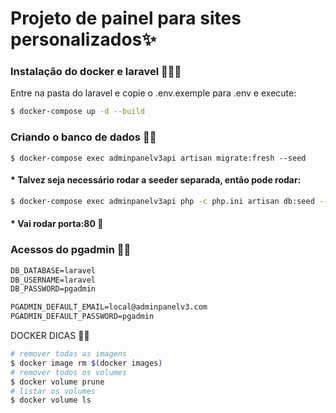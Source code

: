 # Projeto de painel para sites personalizados✨

### Instalação do docker e laravel 🧑🏾‍🔧
Entre na pasta do laravel e copie o .env.exemple para .env
e execute:

```sh
$ docker-compose up -d --build
``` 

### Criando o banco de dados 📒🎲
```
$ docker-compose exec adminpanelv3api artisan migrate:fresh --seed 
```
#### * Talvez seja necessário rodar a seeder separada, então pode rodar:
```sh
$ docker-compose exec adminpanelv3api php -c php.ini artisan db:seed --class=DatabaseSeeder
```
####  * Vai rodar porta:80 🚪

### Acessos do pgadmin 🔐🤫
```md
DB_DATABASE=laravel
DB_USERNAME=laravel
DB_PASSWORD=pgadmin

PGADMIN_DEFAULT_EMAIL=local@adminpanelv3.com
PGADMIN_DEFAULT_PASSWORD=pgadmin
```

DOCKER DICAS 🤯💡

```sh
# remover todas as imagens
$ docker image rm $(docker images)
# remover todos os volumes
$ docker volume prune
# listar os volumes
$ docker volume ls 
```
